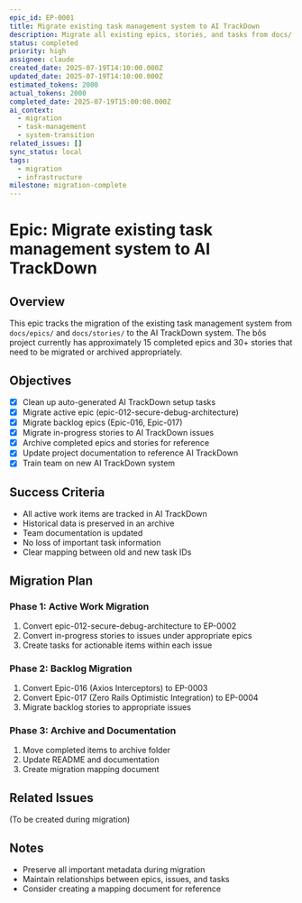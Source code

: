 ```yaml
---
epic_id: EP-0001
title: Migrate existing task management system to AI TrackDown
description: Migrate all existing epics, stories, and tasks from docs/ to AI TrackDown
status: completed
priority: high
assignee: claude
created_date: 2025-07-19T14:10:00.000Z
updated_date: 2025-07-19T14:10:00.000Z
estimated_tokens: 2000
actual_tokens: 2000
completed_date: 2025-07-19T15:00:00.000Z
ai_context:
  - migration
  - task-management
  - system-transition
related_issues: []
sync_status: local
tags:
  - migration
  - infrastructure
milestone: migration-complete
---
```


# Epic: Migrate existing task management system to AI TrackDown

## Overview
This epic tracks the migration of the existing task management system from `docs/epics/` and `docs/stories/` to the AI TrackDown system. The bŏs project currently has approximately 15 completed epics and 30+ stories that need to be migrated or archived appropriately.

## Objectives
- [x] Clean up auto-generated AI TrackDown setup tasks
- [x] Migrate active epic (epic-012-secure-debug-architecture)
- [x] Migrate backlog epics (Epic-016, Epic-017)
- [x] Migrate in-progress stories to AI TrackDown issues
- [x] Archive completed epics and stories for reference
- [x] Update project documentation to reference AI TrackDown
- [x] Train team on new AI TrackDown system

## Success Criteria
- All active work items are tracked in AI TrackDown
- Historical data is preserved in an archive
- Team documentation is updated
- No loss of important task information
- Clear mapping between old and new task IDs

## Migration Plan

### Phase 1: Active Work Migration
1. Convert epic-012-secure-debug-architecture to EP-0002
2. Convert in-progress stories to issues under appropriate epics
3. Create tasks for actionable items within each issue

### Phase 2: Backlog Migration
1. Convert Epic-016 (Axios Interceptors) to EP-0003
2. Convert Epic-017 (Zero Rails Optimistic Integration) to EP-0004
3. Migrate backlog stories to appropriate issues

### Phase 3: Archive and Documentation
1. Move completed items to archive folder
2. Update README and documentation
3. Create migration mapping document

## Related Issues
(To be created during migration)

## Notes
- Preserve all important metadata during migration
- Maintain relationships between epics, issues, and tasks
- Consider creating a mapping document for reference